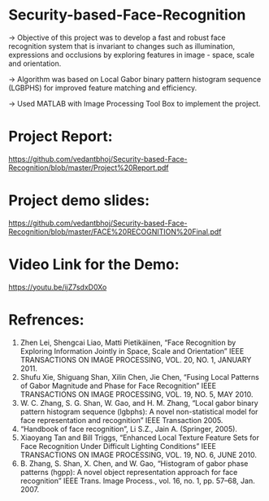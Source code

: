 # Security-based-Face-Recognition
-> Objective of this project was to develop a fast and robust face recognition system that is invariant to changes such as illumination, expressions and occlusions by exploring features in image - space, scale and orientation. 

-> Algorithm was based on Local Gabor binary pattern histogram sequence (LGBPHS) for improved feature matching and efficiency. 

-> Used MATLAB with Image Processing Tool Box to implement the project.

# Project Report:
https://github.com/vedantbhoj/Security-based-Face-Recognition/blob/master/Project%20Report.pdf

# Project demo slides:
https://github.com/vedantbhoj/Security-based-Face-Recognition/blob/master/FACE%20RECOGNITION%20Final.pdf

# Video Link for the Demo:
https://youtu.be/ijZ7sdxD0Xo

# Refrences:
1) Zhen Lei, Shengcai Liao, Matti Pietikäinen, “Face Recognition by Exploring Information Jointly in Space, Scale and Orientation” IEEE TRANSACTIONS ON  IMAGE PROCESSING, VOL. 20, NO. 1, JANUARY 2011.
2) Shufu Xie, Shiguang Shan, Xilin Chen, Jie Chen, “Fusing Local Patterns of Gabor Magnitude and Phase for Face Recognition” IEEE TRANSACTIONS ON IMAGE PROCESSING, VOL. 19, NO. 5, MAY 2010. 
3)  W. C. Zhang, S. G. Shan, W. Gao, and H. M. Zhang, “Local gabor binary pattern histogram sequence (lgbphs): A novel non-statistical model for face representation and recognition” IEEE Transaction 2005.  
4) “Handbook of face recognition”, Li S.Z., Jain A. (Springer, 2005). 
5) Xiaoyang Tan and Bill Triggs, “Enhanced Local Texture Feature Sets for Face Recognition Under Difficult Lighting Conditions” IEEE TRANSACTIONS ON IMAGE PROCESSING, VOL. 19, NO. 6, JUNE 2010.  
6)  B. Zhang, S. Shan, X. Chen, and W. Gao, “Histogram of gabor phase patterns (hgpp): A novel object representation approach for face recognition” IEEE Trans. Image Process., vol. 16, no. 1, pp. 57–68, Jan. 2007. 
